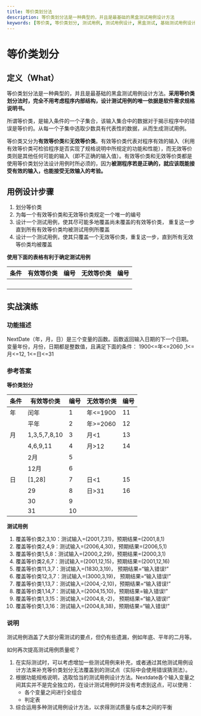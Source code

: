 ```yaml
---
title: 等价类划分法
description: 等价类划分法是一种典型的，并且是最基础的黑盒测试用例设计方法
keywords: [等价类, 等价类划分, 测试用例, 测试用例设计, 黑盒测试, 基础测试用例设计, 基础测试用例设计, 有效等价类, 无效等价类]
---
```

# 等价类划分
## 定义（What）
等价类划分法是一种典型的，并且是最基础的黑盒测试用例设计方法。**采用等价类划分法时，完全不用考虑程序内部结构，设计测试用例的唯一依据是软件需求规格说明书。**

所谓等价类，是输入条件的一个子集合，该输入集合中的数据对于揭示程序中的错误是等价的。从每一个子集中选取少数具有代表性的数据，从而生成测试用例。

等价类又分为**有效等价类**和**无效等价类**。有效等价类代表对程序有效的输入（利用有效等价类可检验程序是否实现了规格说明中所规定的功能和性能），而无效等价类则是其他任何可能的输入（即不正确的输入值）。有效等价类和无效等价类都是使用等价类划分法设计用例时所必须的，因为**被测程序若是正确的，就应该既能接受有效的输入，也能接受无效输入的考验。**

## 用例设计步骤
1. 划分等价类
2. 为每一个有效等价类和无效等价类规定一个唯一的编号
3. 设计一个测试用例，使其尽可能多地覆盖尚未覆盖的有效等价类， 重复这一步直到所有有效等价类均被测试用例所覆盖
4. 设计一个测试用例，使其只覆盖一个无效等价类，重复这一步，直到所有无效等价类均被覆盖

**使用下面的表格有利于确定测试用例**

| 条件   | 有效等价类       | 编号   | 无效等价类 | 编号   |
| ------ | ---------------- | ------ | ---------- | ------ |
| &nbsp; | &nbsp;    &nbsp; | &nbsp; | &nbsp;     | &nbsp; |

## 实战演练
### 功能描述
NextDate（年，月，日）是三个变量的函数。函数返回输入日期的下一个日期。变量年份，月份，日期都是整数值，且满足下面的条件： 1900<=年<=2060 ,1<=月<=12, 1<=日<=31

### 参考答案
**等价类划分**

| 条件 | 有效等价类   | 编号 | 无效等价类 | 编号 |
| ---- | ------------ | ---- | ---------- | ---- |
| 年   | 闰年         | 1    | 年<=1900   | 11   |
|      | 平年         | 2    | 年>=2060   | 12   |
| 月   | 1,3,5,7,8,10 | 3    | 月<1       | 13   |
|      | 4,6,9,11     | 4    | 月>12      | 14   |
|      | 2月          | 5    |            |      |
|      | 12月         | 6    |            |      |
| 日   | [1,28]       | 7    | 日<1       | 15   |
|      | 29           | 8    | 日>31      | 16   |
|      | 30           | 9    |            |      |
|      | 31           | 10   |            |      |

**测试用例**
1. 覆盖等价类2,3,10：测试输入=(2001,7,31)，预期结果=(2001,8,1)
2. 覆盖等价类2,4,9：测试输入=(2006,4,30)，预期结果=(2006,5,1)
3. 覆盖等价类1,5,8：测试输入=(2000,2,29)，预期结果=(2000,3,1)
4. 覆盖等价类2,6,7：测试输入=(2001,12,15)，预期结果=(2001,12,16)
5. 覆盖等价类11,3,7：测试输入=(1830,3,19)， 预期结果=“输入错误!”
6. 覆盖等价类12,3,7：测试输入=(3000,3,19)， 预期结果=“输入错误!”
7. 覆盖等价类1,13,7：测试输入=(2004,-2,10)，预期结果=“输入错误!”
8. 覆盖等价类1,14,7：测试输入=(2004,15,10)，预期结果=输入错误!”
9. 覆盖等价类1,3,15：测试输入=(2004,8,-2)， 预期结果=“输入错误!”
10. 覆盖等价类1,3,16：测试输入=(2004,8,38)，预期结果=“输入错误!”

### 说明
测试用例涵盖了大部分需测试的要点，但仍有些遗漏，例如年底、平年的二月等。

如何再次提高测试用例质量呢？  
1. 在实际测试时，可以考虑增加一些测试用例来补充，或者通过其他测试用例设计方法来补充等价类划分无法覆盖到的测试点（实际中会使用错误猜测法）。
2. 根据功能规格说明，选取恰当的测试用例设计方法。Nextdate各个输入变量之间其实并不是完全独立的，在设计测试用例时并没有考虑到这点，可以使用：
   * 各个变量之间进行全组合
   * 判定表
3. 综合运用多种测试用例设计方法，以求得测试质量与成本之间的平衡